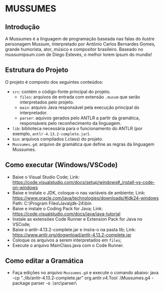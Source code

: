 # MUSSUMES

## Introdução

A Mussumes é a linguagem de programação baseada nas falas do ilustre personagem Mussum, interpretado por Antônio Carlos Bernardes Gomes, grande humorista, ator, músico e compositor brasileiro.
Baseado no mussumipsum.com de Diego Esteves, o melhor lorem ipsum do mundis!

## Estrutura do Projeto

O projeto é composto dos seguintes conteúdos:

- `src`: contém o código-fonte principal do projeto.
  - `files`: arquivos de entrada com extensão `.musum` que serão interpretados pelo projeto.
  - `main`: arquivo Java responsável pela execução principal do interpretador.
  - `parser`: aquivos gerados pelo ANTLR a partir da gramática, responsáveis pelo reconhecimento da linguagem.
- `lib`: biblioteca necessária para o funcionamento do ANTLR (por exemplo, `antlr-4.13.2-complete.jar`).
- `bin`: arquivos compilados (.class) do projeto.
- `Mussumes.g4`: arquivo de gramática que define as regras da linguagem Mussumes.

## Como executar (Windows/VSCode)
- Baixe o Visual Studio Code;
  Link: https://code.visualstudio.com/docs/setup/windows#_install-vs-code-on-windows
- Baixe e instale o JDK, coloque-o nas variáveis de ambiente;
  Link: https://www.oracle.com/java/technologies/downloads/#jdk24-windows
  Path: C:\Program Files\Java\jdk-24\bin
- Baixe e instale o Coding Pack for Java;
  Link: https://code.visualstudio.com/docs/java/java-tutorial
- Instale as extensões Code Runner e Extension Pack for Java no VSCode;
- Baixe o antlr-4.13.2-complete.jar e insira-o na pasta lib;
  Link: https://www.antlr.org/dogwnload/antlr-4.13.2-complete.jar
- Coloque os arquivos a serem interpretados em `files`;
- Execute o arquivo MainClass.java com o Code Runner.

## Como editar a Gramática
- Faça edições no arquivo `Mussumes.g4` e execute o comando abaixo:
  java -cp ".;lib/antlr-4.13.2-complete.jar" org.antlr.v4.Tool .\Mussumes.g4 -package parser -o .\src\parser\
